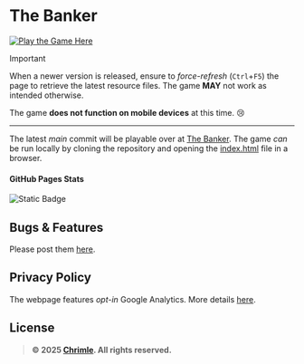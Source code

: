 # The Banker
<p>
  <a href="https://chrimle.github.io/The-Banker/">
    <img src="https://img.shields.io/badge/PLAY_THE_GAME_HERE-28a745?style=for-the-badge" alt="Play the Game Here">
  </a>
</p>

> [!IMPORTANT]  
> When a newer version is released, ensure to *force-refresh* (`Ctrl`+`F5`) the page to retrieve the latest resource files. The game **MAY** not work as intended otherwise.
> 
> The game **does not function on mobile devices** at this time. 😢

---

The latest *main* commit will be playable over at [The Banker](https://chrimle.github.io/The-Banker/). The game *can* be run locally by cloning the repository and opening the [index.html](./index.html) file in a browser.

#### GitHub Pages Stats
![Static Badge](https://img.shields.io/badge/Artifact_Size-38.6_KB-%23007BFF?style=for-the-badge)

## Bugs & Features
Please post them [here](https://github.com/Chrimle/The-Banker/issues/new/choose).

## Privacy Policy
The webpage features *opt-in* Google Analytics. More details [here](./privacy.html).

## License 
> **© 2025 [Chrimle](https://www.chrimle.com/). All rights reserved.**